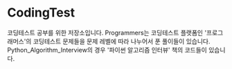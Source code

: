 # CodingTest
코딩테스트 공부를 위한 저장소입니다.
Programmers는 코딩테스트 플랫폼인 '프로그래머스'의 코딩테스트 문제들을 문제 레벨에 따라 나누어서 푼 풀이들이 있습니다.
Python_Algorithm_Interview의 경우 '파이썬 알고리즘 인터뷰' 책의 코드들이 있습니다.
